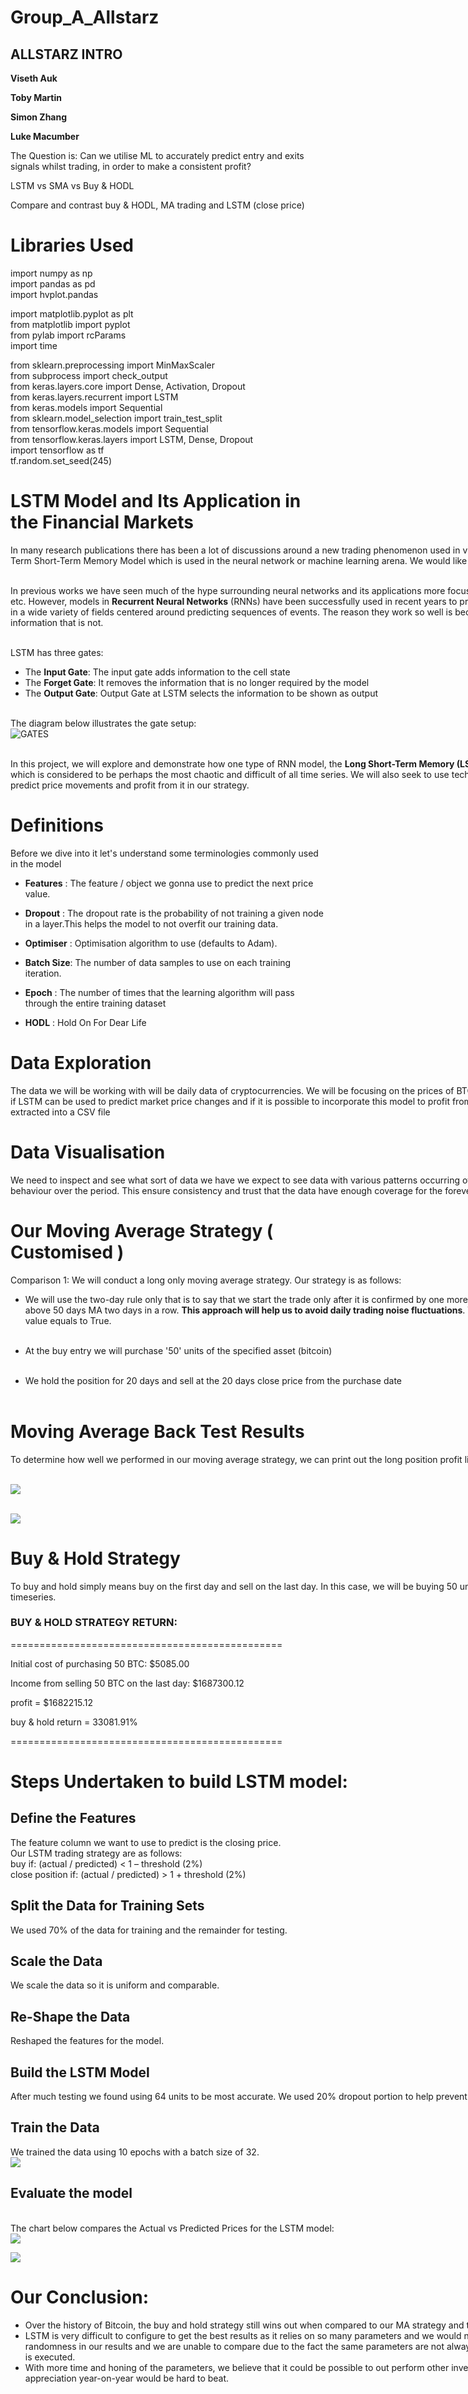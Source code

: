 # Group_A_Allstarz
## ALLSTARZ INTRO

**Viseth Auk**

**Toby Martin**

**Simon Zhang**

**Luke Macumber**

The Question is:  Can we utilise ML to accurately predict entry and exits signals whilst trading, in order to make a consistent profit?

LSTM vs SMA vs Buy & HODL

Compare and contrast buy & HODL, MA trading and LSTM (close price)

# Libraries Used
import numpy as np<br/>
import pandas as pd<br/>
import hvplot.pandas


import matplotlib.pyplot as plt<br/>
from matplotlib import pyplot<br/>
from pylab import rcParams<br/>
import time<br/>


from sklearn.preprocessing import MinMaxScaler<br/>
from subprocess import check_output<br/>
from keras.layers.core import Dense, Activation, Dropout<br/>
from keras.layers.recurrent import LSTM<br/>
from keras.models import Sequential<br/>
from sklearn.model_selection import train_test_split<br/>
from tensorflow.keras.models import Sequential<br/>
from tensorflow.keras.layers import LSTM, Dense, Dropout<br/>
import tensorflow as tf<br/>
tf.random.set_seed(245)

# LSTM Model and Its Application in the Financial Markets 
<div style="width:1280px">

In many research publications there has been a lot of discussions around a new trading phenomenon used in various trading strategies known as the LSTM Model, often referred to as the Long-Term Short-Term Memory Model which is used in the neural network or machine learning arena. We would like to uncover the truth behind this style of trading, is it truth or fiction?

<br/>In previous works we have seen much of the hype surrounding neural networks and its applications more focused in image-based applications such as fingerprint recognition, facial recognition, etc.
However, models in **Recurrent Neural Networks** (RNNs) have been successfully used in recent years to predict future events in time series as well. RNNs have contributed to breakthroughs in a wide variety of fields centered around predicting sequences of events. The reason they work so well is because LSTM is able to store past information that is important, and forget the information that is not. 
    
<br/> LSTM has three gates:
- The **Input Gate**: The input gate adds information to the cell state
- The **Forget Gate**: It removes the information that is no longer required by the model
- The **Output Gate**: Output Gate at LSTM selects the information to be shown as output

<br> The diagram below illustrates the gate setup:<br/>
![GATES](./images/gates.png "LSTM GATES")

    

<br/>In this project, we will explore and demonstrate how one type of RNN model, the **Long Short-Term Memory (LSTM)** network, can be used to predict price movement in financial time series data which is considered to be perhaps the most chaotic and difficult of all time series. We will also seek to use technical indicators such as the Moving Average and the MACD with LSTM to try and predict price movements and profit from it in our strategy.

</div>

# Definitions

Before we dive into it let's understand some terminologies commonly used in the model

- **Features**  : The feature / object we gonna use to predict the next price value.
- **Dropout**   : The dropout rate is the probability of not training a given node in a layer.This helps the model to not overfit our training data.
        
- **Optimiser** : Optimisation algorithm to use (defaults to Adam).
- **Batch Size**: The number of data samples to use on each training iteration.
- **Epoch**     : The number of times that the learning algorithm will pass through the entire training dataset
- **HODL**     : Hold On For Dear Life

# Data Exploration

<div style="width:1280px">

The data we will be working with will be daily data of cryptocurrencies. We will be focusing on the prices of BTC, if we have time
we could look at other cryptocurrencies. Our intention is to see if LSTM can be used to predict market price changes and if it is 
possible to incorporate this model to profit from in our trading strategies. The data is taken from **coinmarketcap.com** and extracted into a CSV file

</div>

# Data Visualisation

<div style="width:1280px">

We need to inspect and see what sort of data we have we expect to see data with various patterns occurring overtime
to ensure that the data can account for different changes in market behaviour over the period. This ensure consistency and trust 
that the data have enough coverage for the forever changing market conditions.

</div>


# Our Moving Average Strategy ( **Customised** )

<div style="width:1280px">

Comparison 1: We will conduct a long only moving average strategy. Our strategy is as follows:

- We will use the two-day rule only that is to say that we start the trade only after it is confirmed by one more day’s closing price, and keep the date as the entry point only if the 20 days MA is above 50 days MA two days in a row. **This approach will help us to avoid daily trading noise fluctuations**. When this happens, we will have the entry points in the column firstbuy where the value equals to True.<br/><br/>

- At the buy entry we will purchase '50' units of the specified asset (bitcoin)<br/><br/>

- We hold the position for 20 days and sell at the 20 days close price from the purchase date
<br/><br/>



# Moving Average Back Test Results
<div style="width:1280px">
To determine how well we performed in our moving average strategy, we can print out the long position profit list and calculate the sum.


<br/>![](./images/MA_vs_CumProfit.png) <br/>

<br/>![](./images/ma_results.png)<br/>

# Buy & Hold Strategy
<div style="width:1280px">
To buy and hold simply means buy on the first day and sell on the last day. In this case, we will be buying 50 units of bitcoin and then selling 50 units at the close price of the last day on the timeseries.
</div>

### BUY & HOLD STRATEGY RETURN:
===============================================

Initial cost of purchasing 50 BTC: $5085.00

Income from selling 50 BTC on the last day: $1687300.12

profit = $1682215.12

buy & hold return = 33081.91%

===============================================

# Steps Undertaken to build LSTM model:



## Define the Features
The feature column we want to use to predict is the closing price.<br/>
Our LSTM trading strategy are as follows: <br/>
buy if: (actual / predicted) < 1 – threshold (2%)<br/>
close position if: (actual / predicted) > 1 + threshold (2%)

## Split the Data for Training Sets
We used 70% of the data for training and the remainder for testing.

## Scale the Data
We scale the data so it is uniform and comparable.

## Re-Shape the Data
Reshaped the features for the model.
## Build the LSTM Model
After much testing we found using 64 units to be most accurate.
We used 20% dropout portion to help prevent overfitting.
## Train the Data
We trained the data using 10 epochs with a batch size of 32.<br/>
![](./images/train_the_data.png)
## Evaluate the model

<br> The chart below compares the Actual vs Predicted Prices for the LSTM model:<br/>
![](./images/lstm_actual_vs_predicted.png)<br/>

![](./images/lstm_results.png)


# Our Conclusion:

- Over the history of Bitcoin, the buy and hold strategy still wins out when compared to our MA strategy and the LSTM model.
- LSTM is very difficult to configure to get the best results as it relies on so many parameters and we would need to understand and test each parameter thoroughly. Furthermore, there are still randomness in our results and we are unable to compare due to the fact the same parameters are not always reproduceable. This is because the LSTM model drops random data points as it is executed. 
- With more time and honing of the parameters, we believe that it could be possible to out perform other investments using the LSTM model. However, when it comes to Bitcoin, the price appreciation year-on-year would be hard to beat.
